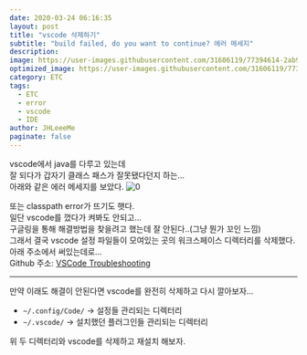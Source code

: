 ```yaml
---
date: 2020-03-24 06:16:35
layout: post
title: "vscode 삭제하기"
subtitle: "build failed, do you want to continue? 에러 메세지"
description:
image: https://user-images.githubusercontent.com/31606119/77394614-2ab91d80-6de3-11ea-9ec1-1d3446c6b04f.png
optimized_image: https://user-images.githubusercontent.com/31606119/77394614-2ab91d80-6de3-11ea-9ec1-1d3446c6b04f.png
category: ETC
tags:
  - ETC
  - error
  - vscode
  - IDE
author: JHLeeeMe
paginate: false
---
```


vscode에서 java를 다루고 있는데  
잘 되다가 갑자기 클래스 패스가 잘못됐다던지 하는...  
아래와 같은 에러 메세지를 보았다.
![0](https://user-images.githubusercontent.com/31606119/77394614-2ab91d80-6de3-11ea-9ec1-1d3446c6b04f.png)

또는 classpath error가 뜨기도 햇다.  
일단 vscode를 껐다가 켜봐도 안되고...  
구글링을 통해 해결방법을 찾을려고 했는데 잘 안된다..(그냥 뭔가 꼬인 느낌)  
그래서 결국 vscode 설정 파일들이 모여있는 곳의 워크스페이스 디렉터리를 삭제했다.  
아래 주소에서 써있는데로...  
Github 주소: [VSCode Troubleshooting](https://github.com/redhat-developer/vscode-java/wiki/Troubleshooting)

---

만약 이래도 해결이 안된다면 vscode를 완전히 삭제하고 다시 깔아보자...  
- ```~/.config/Code/``` -> 설정들 관리되는 디렉터리
- ```~/.vscode/``` -> 설치했던 플러그인들 관리되는 디렉터리 

위 두 디렉터리와 vscode를 삭제하고 재설치 해보자.
